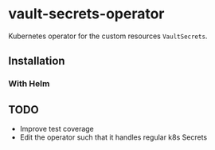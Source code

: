 # vault-secrets-operator
Kubernetes operator for the custom resources `VaultSecrets`.

## Installation
### With Helm


## TODO
* Improve test coverage
* Edit the operator such that it handles regular k8s Secrets